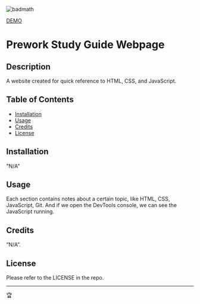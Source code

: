![badmath](https://img.shields.io/github/languages/top/nielsenjared/badmath)

[DEMO](https://ewelinasobora.github.io/prework-study-guide)
# Prework Study Guide Webpage

## Description

A website created for quick reference to HTML, CSS, and JavaScript.

## Table of Contents

- [Installation](#installation)
- [Usage](#usage)
- [Credits](#credits)
- [License](#license)

## Installation

"N/A"

## Usage

Each section contains notes about a certain topic, like HTML, CSS, JavaScript, Git. And if we open the DevTools console, we can see the JavaScript running.

## Credits

“N/A”.

## License

Please refer to the LICENSE in the repo.

---

🏆
